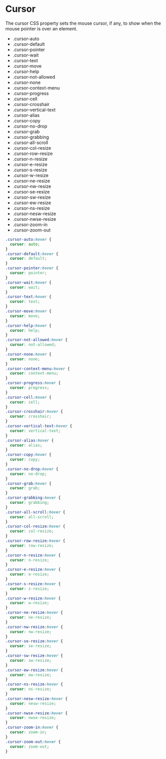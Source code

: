 # Cursor

The cursor CSS property sets the mouse cursor, if any, to show when the mouse pointer is over an element.

- .cursor-auto
- .cursor-default
- .cursor-pointer
- .cursor-wait
- .cursor-text
- .cursor-move
- .cursor-help
- .cursor-not-allowed
- .cursor-none
- .cursor-context-menu
- .cursor-progress
- .cursor-cell
- .cursor-crosshair
- .cursor-vertical-text
- .cursor-alias
- .cursor-copy
- .cursor-no-drop
- .cursor-grab
- .cursor-grabbing
- .cursor-all-scroll
- .cursor-col-resize
- .cursor-row-resize
- .cursor-n-resize
- .cursor-e-resize
- .cursor-s-resize
- .cursor-w-resize
- .cursor-ne-resize
- .cursor-nw-resize
- .cursor-se-resize
- .cursor-sw-resize
- .cursor-ew-resize
- .cursor-ns-resize
- .cursor-nesw-resize
- .cursor-nwse-resize
- .cursor-zoom-in
- .cursor-zoom-out

```css
.cursor-auto:hover {
  cursor: auto;
}
.cursor-default:hover {
  cursor: default;
}
.cursor-pointer:hover {
  cursor: pointer;
}
.cursor-wait:hover {
  cursor: wait;
}
.cursor-text:hover {
  cursor: text;
}
.cursor-move:hover {
  cursor: move;
}
.cursor-help:hover {
  cursor: help;
}
.cursor-not-allowed:hover {
  cursor: not-allowed;
}
.cursor-none:hover {
  cursor: none;
}
.cursor-context-menu:hover {
  cursor: context-menu;
}
.cursor-progress:hover {
  cursor: progress;
}
.cursor-cell:hover {
  cursor: cell;
}
.cursor-crosshair:hover {
  cursor: crosshair;
}
.cursor-vertical-text:hover {
  cursor: vertical-text;
}
.cursor-alias:hover {
  cursor: alias;
}
.cursor-copy:hover {
  cursor: copy;
}
.cursor-no-drop:hover {
  cursor: no-drop;
}
.cursor-grab:hover {
  cursor: grab;
}
.cursor-grabbing:hover {
  cursor: grabbing;
}
.cursor-all-scroll:hover {
  cursor: all-scroll;
}
.cursor-col-resize:hover {
  cursor: col-resize;
}
.cursor-row-resize:hover {
  cursor: row-resize;
}
.cursor-n-resize:hover {
  cursor: n-resize;
}
.cursor-e-resize:hover {
  cursor: e-resize;
}
.cursor-s-resize:hover {
  cursor: s-resize;
}
.cursor-w-resize:hover {
  cursor: w-resize;
}
.cursor-ne-resize:hover {
  cursor: ne-resize;
}
.cursor-nw-resize:hover {
  cursor: nw-resize;
}
.cursor-se-resize:hover {
  cursor: se-resize;
}
.cursor-sw-resize:hover {
  cursor: sw-resize;
}
.cursor-ew-resize:hover {
  cursor: ew-resize;
}
.cursor-ns-resize:hover {
  cursor: ns-resize;
}
.cursor-nesw-resize:hover {
  cursor: nesw-resize;
}
.cursor-nwse-resize:hover {
  cursor: nwse-resize;
}
.cursor-zoom-in:hover {
  cursor: zoom-in;
}
.cursor-zoom-out:hover {
  cursor: zoom-out;
}
```
